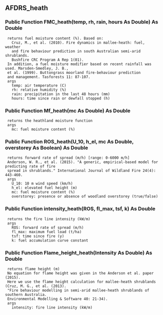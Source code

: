 ## AFDRS_heath

### Public Function FMC_heath(temp, rh, rain, hours As Double) As Double
     returns fuel moisture content (%). Based on:
       Cruz, M., et al. (2010). Fire dynamics in mallee-heath: fuel, weather
       and fire behaviour prediction in south Australian semi-arid shrublands.
       Bushfire CRC Program A Rep 1(01).
     In addition, a fuel moisture modifier based on recent rainfall was used. Marsden-Smedley, J. B.,
     et al. (1999). Buttongrass moorland fire-behaviour prediction
     and management. Tasforests 11: 87-107.
     args
       temp: air temperature (C)
       rh: relative humidity (%)
       rain: precipitation in the last 48 hours (mm)
       hours: time since rain or dewfall stopped (h)

### Public Function Mf_heath(mc As Double) As Double
     returns the heathland moisture function
     args
       mc: fuel moisture content (%)

### Public Function ROS_heath(U_10, h_el, mc As Double, overstorey As Boolean) As Double
     returns forward rate of spread (m/h) [range: 0-6000 m/h]
     Anderson, W. R., et al. (2015). "A generic, empirical-based model for predicting rate of fire
     spread in shrublands." International Journal of Wildland Fire 24(4): 443-460.
     args
       U_10: 10 m wind speed (km/h)
       h_el: elevated fuel height (m)
       mc: fuel moisture content (%)
       overstorey: presence or absence of woodland overstorey (true/false)

### Public Function intensity_heath(ROS, fl_max, tsf, k) As Double
     returns the fire line intensity (kW/m)
     args
       ROS: forward rate of spread (m/h)
       fl_max: maximum fuel load (t/ha)
       tsf: time since fire (y)
       k: fuel accumulation curve constant

### Public Function Flame_height_heath(Intensity As Double) As Double
     returns flame height (m)
     No equation for flame height was given in the Anderson et al. paper (2015).
     Here we use the flame height calculation for mallee-heath shrublands (Cruz, M. G., et al. (2013).
     "Fire behaviour modelling in semi-arid mallee-heath shrublands of southern Australia.
     Environmental Modelling & Software 40: 21-34).
     args
       intensity: fire line intensity (kW/m)
